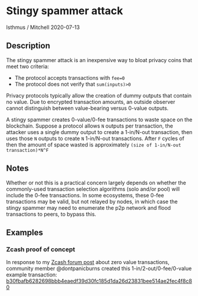 # Stingy spammer attack

Isthmus / Mitchell 2020-07-13


## Description 
The stingy spammer attack is an inexpensive way to bloat privacy coins that meet two criteria:
-  The protocol accepts transactions with `fee=0`
-  The protocol does not verify that `sum(inputs)>0`

Privacy protocols typically allow the creation of dummy outputs that contain no value. Due to encrypted transaction amounts, an outside observer cannot distinguish between value-bearing versus 0-value outputs.

A stingy spammer creates 0-value/0-fee transactions to waste space on the blockchain. Suppose a protocol allows `N` outputs per transaction, the attacker uses a single dummy output to create a 1-in/N-out transaction, then uses those `N` outputs to create `N` 1-in/N-out transactions. After `F` cycles of  then the amount of space wasted is approximately `(size of 1-in/N-out transaction)*N^F`


## Notes
Whether or not this is a practical concern largely depends on whether the commonly-used transaction selection algorithms (solo and/or pool) will include the 0-fee transactions. In some ecosystems, these 0-fee transactions may be valid, but not relayed by nodes, in which case the stingy spammer may need to enumerate the p2p network and flood transactions to peers, to bypass this.

## Examples
### Zcash proof of concept
In response to my [Zcash forum post](https://forum.zcashcommunity.com/t/possible-to-generate-a-transaction-with-0-zec/36826) about zero value transactions, community member @dontpanicburns created this 1-in/2-out/0-fee/0-value example transaction: [b30fbafb6282698bbb4eaedf39d30fc185d1da26d23831bee514ae2fec4f8c80](https://explorer.zcashfr.io/insight/tx/b30fbafb6282698bbb4eaedf39d30fc185d1da26d23831bee514ae2fec4f8c80)

